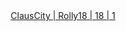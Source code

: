 <center>
   <div class="w3-panel w3-pale-blue w3-leftbar w3-rightbar w3-border-blue w3-margin-16">
      <a href="{{ site.base }}/servers/1">
         ClausCity | Rolly18 | 18 | <span class="w3-badge">1</span>
      </a>
   </div>
</center>
